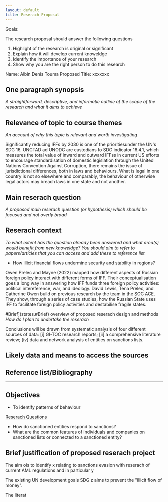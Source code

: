 ```yaml
---
layout: default
title: Reserach Proposal
---
```


Goals:

The research proposal should answer the following questions
1. Highlight of the research is original or significant
2. Explain how it will develop current knoweldge
3. Identify the importance of your research
4. Show why you are the right person to do this research

Name: Albin Denis Touma
Proposed Title: xxxxxxx


## One paragraph synopsis
<i>A straightforward, descriptive, and informatie outline of the scope of the research and what it aims to achieve</i>


## Relevance of topic to course themes
<i>An account of why this topic is relevant and worth investigating</i>


Significantly reducing IFFs by 2030 is one of the prioritiesunder the UN's SDG 16. UNCTAD ad UNODC are custodians fo SDG indicator 16.4.1, which measures the total value  of inward and outward IFFss in current US efforts to encourage standardisation of domestic legislation through the United Nations Convention Against Corruption, there remains the issue of jurisdictional differences, both in laws and behaviours. What is legal in one country is not so elsewhere and comparably, the behaviour of otherwise legal actors may breach laws in one state and not another. 



## Main reserach question
<i>A proposed main reserach question (or hypothesis) which should be focused and not overly broad</i>




## Reserach context
<i>To what extent has the question already been answered and what area(s) would benefit from new knoweldge?  You should aim to refer to papers/articles that you can access and add these to reference list</i>

- How illicit financial flows undermine security and stability in
regions? 

Owen Prelec and Mayne (2022) mapped how different aspects of Russian foreign policy
interact with different forms of IFF. Their conceptualisation goes a long way
in answering how IFF funds three foreign policy activities: political intereference, war, and ideology.  David Lewis, Tena Prelec, and Catherine Owen build on previous research by the
team in the SOC ACE. They show, through a series of case studies, how the Russian State uses IFF to facilitate foreign policy activities and destabilise fragile states. 



#Brief](states.#Brief) overview of proposed reserach design and methods
<i>How do I plan to undertake the reserach</i>

Conclusions will be drawn from systematic analysis of four different sources of
data: [i] GI-TOC research reports; [ii] a comprehensive literature review; [iv]
data and network analysis of entities on sanctions lists. 




## Likely data and means to access the sources



## Reference list/Bibliography


-----

## Objectives
 
- To identify patterns of behaviour

<u>Reserach Questions</u> 
- How do sanctioned entities respond to sanctions?
- What are the common features of individuals and companies on sanctioned lists or connected to a sanctioned entity? 

## Brief justification of proposed reserach project

The aim ois to identify x relating to sanctions evasion with reserach of current AML regulations and in particular y

The existing UN development goals SDG z aims to prevent the "illicit flow of money". 

The literat

